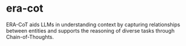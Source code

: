 # era-cot
 ERA-CoT aids LLMs in understanding context by capturing relationships between entities and supports the reasoning of diverse tasks through Chain-of-Thoughts.
